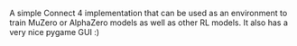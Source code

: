 A simple Connect 4 implementation that can be used as an environment to train MuZero or AlphaZero models as well as other RL models. It also has a very nice pygame GUI :)
